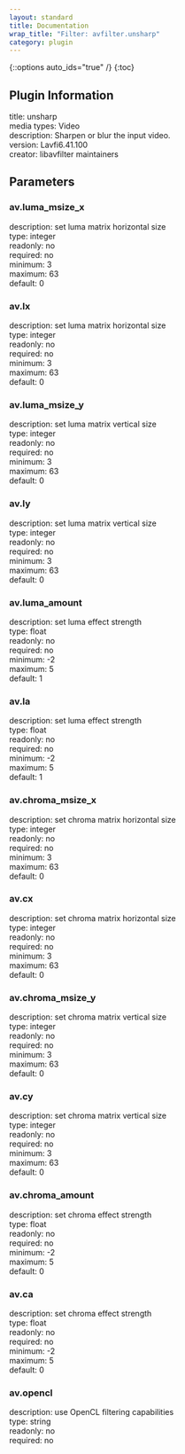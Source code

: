 ```yaml
---
layout: standard
title: Documentation
wrap_title: "Filter: avfilter.unsharp"
category: plugin
---
```

{::options auto_ids="true" /}
{:toc}

## Plugin Information

title: unsharp  
media types:
Video  
description: Sharpen or blur the input video.  
version: Lavfi6.41.100  
creator: libavfilter maintainers  

## Parameters

### av.luma_msize_x

  
description:
set luma matrix horizontal size  
type: integer  
readonly: no  
required: no  
minimum: 3  
maximum: 63  
default: 0  

### av.lx

  
description:
set luma matrix horizontal size  
type: integer  
readonly: no  
required: no  
minimum: 3  
maximum: 63  
default: 0  

### av.luma_msize_y

  
description:
set luma matrix vertical size  
type: integer  
readonly: no  
required: no  
minimum: 3  
maximum: 63  
default: 0  

### av.ly

  
description:
set luma matrix vertical size  
type: integer  
readonly: no  
required: no  
minimum: 3  
maximum: 63  
default: 0  

### av.luma_amount

  
description:
set luma effect strength  
type: float  
readonly: no  
required: no  
minimum: -2  
maximum: 5  
default: 1  

### av.la

  
description:
set luma effect strength  
type: float  
readonly: no  
required: no  
minimum: -2  
maximum: 5  
default: 1  

### av.chroma_msize_x

  
description:
set chroma matrix horizontal size  
type: integer  
readonly: no  
required: no  
minimum: 3  
maximum: 63  
default: 0  

### av.cx

  
description:
set chroma matrix horizontal size  
type: integer  
readonly: no  
required: no  
minimum: 3  
maximum: 63  
default: 0  

### av.chroma_msize_y

  
description:
set chroma matrix vertical size  
type: integer  
readonly: no  
required: no  
minimum: 3  
maximum: 63  
default: 0  

### av.cy

  
description:
set chroma matrix vertical size  
type: integer  
readonly: no  
required: no  
minimum: 3  
maximum: 63  
default: 0  

### av.chroma_amount

  
description:
set chroma effect strength  
type: float  
readonly: no  
required: no  
minimum: -2  
maximum: 5  
default: 0  

### av.ca

  
description:
set chroma effect strength  
type: float  
readonly: no  
required: no  
minimum: -2  
maximum: 5  
default: 0  

### av.opencl

  
description:
use OpenCL filtering capabilities  
type: string  
readonly: no  
required: no  


